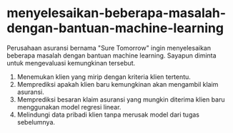 # menyelesaikan-beberapa-masalah-dengan-bantuan-machine-learning
Perusahaan asuransi bernama "Sure Tomorrow" ingin menyelesaikan beberapa masalah dengan bantuan machine learning. Sayapun diminta untuk mengevaluasi kemungkinan tersebut.

1. Menemukan klien yang mirip dengan kriteria klien tertentu.
2. Memprediksi apakah klien baru kemungkinan akan mengambil klaim asuransi.
3. Memprediksi besaran klaim asuransi yang mungkin diterima klien baru menggunakan model regresi linear.
4. Melindungi data pribadi klien tanpa merusak model dari tugas sebelumnya.
